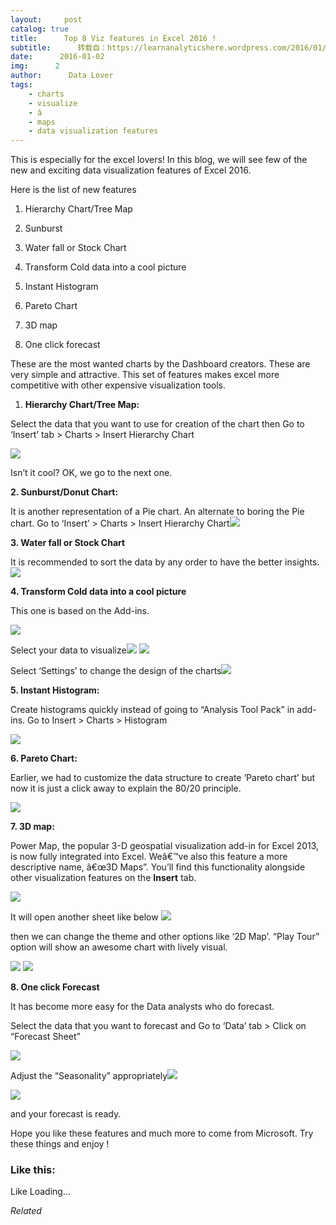 ```yaml
---
layout:     post
catalog: true
title:      Top 8 Viz features in Excel 2016 !
subtitle:      转载自：https://learnanalyticshere.wordpress.com/2016/01/02/top-8-viz-features-in-excel-2016/
date:      2016-01-02
img:      2
author:      Data Lover
tags:
    - charts
    - visualize
    - â
    - maps
    - data visualization features
---
```


This is especially for the excel lovers! In this blog, we will see few of the new and exciting data visualization features of Excel 2016.

Here is the list of new features

1. Hierarchy Chart/Tree Map

1. Sunburst

1. Water fall or Stock Chart

1. Transform Cold data into a cool picture

1. Instant Histogram

1. Pareto Chart

1. 3D map

1. One click forecast


These are the most wanted charts by the Dashboard creators. These are very simple and attractive. This set of features makes excel more competitive with other expensive visualization tools.

1. **Hierarchy Chart/Tree Map:**


Select the data that you want to use for creation of the chart then Go to ‘Insert’ tab > Charts > Insert Hierarchy Chart

![](https://learnanalyticshere.files.wordpress.com/2016/01/hier.png?w=700)


Isn’t it cool? OK, we go to the next one.

**2. Sunburst/Donut Chart:**

It is another representation of a Pie chart. An alternate to boring the Pie chart. Go to ‘Insert’ > Charts > Insert Hierarchy Chart![](https://learnanalyticshere.files.wordpress.com/2016/01/sunburst.png?w=700)


**3. Water fall or Stock Chart**

It is recommended to sort the data by any order to have the better insights.![](https://learnanalyticshere.files.wordpress.com/2016/01/screenshot-2016-01-02-12-13-11.png?w=700)


**4. Transform Cold data into a cool picture**

This one is based on the Add-ins.

![](https://learnanalyticshere.files.wordpress.com/2016/01/screenshot-2016-01-02-13-10-54.png?w=700)


Select your data to visualize![](https://learnanalyticshere.files.wordpress.com/2016/01/screenshot-2016-01-02-12-21-561.png?w=700)
![](https://learnanalyticshere.files.wordpress.com/2016/01/screenshot-2016-01-02-12-22-021.png?w=700)


Select ‘Settings’ to change the design of the charts![](https://learnanalyticshere.files.wordpress.com/2016/01/screenshot-2016-01-02-12-24-111.png?w=700)


**5. Instant Histogram:**

Create histograms quickly instead of going to “Analysis Tool Pack” in add-ins. Go to Insert > Charts > Histogram

![](https://learnanalyticshere.files.wordpress.com/2016/01/screenshot-2016-01-02-13-38-51.png?w=700)


**6. Pareto Chart:**

Earlier, we had to customize the data structure to create ‘Pareto chart’ but now it is just a click away to explain the 80/20 principle.

![](https://learnanalyticshere.files.wordpress.com/2016/01/screenshot-2016-01-02-13-50-36.png?w=700)


**7. 3D map:**

Power Map, the popular 3-D geospatial visualization add-in for Excel 2013, is now fully integrated into Excel. Weâ€™ve also this feature a more descriptive name, â€œ3D Maps”. You’ll find this functionality alongside other visualization features on the **Insert** tab.

![](https://learnanalyticshere.files.wordpress.com/2016/01/screenshot-2016-01-02-13-55-08.png?w=700)


It will open another sheet like below ![](https://learnanalyticshere.files.wordpress.com/2016/01/screenshot-2016-01-02-14-00-36.png?w=700)


then we can change the theme and other options like ‘2D Map’. “Play Tour” option will show an awesome chart with lively visual.

![](https://learnanalyticshere.files.wordpress.com/2016/01/screenshot-2016-01-02-14-02-13.png?w=700)
![](https://learnanalyticshere.files.wordpress.com/2016/01/screenshot-2016-01-02-14-03-48.png?w=700)


**8. One click Forecast**

It has become more easy for the Data analysts who do forecast.

Select the data that you want to forecast and Go to ‘Data’ tab > Click on “Forecast Sheet”

![](https://learnanalyticshere.files.wordpress.com/2016/01/screenshot-2016-01-02-14-11-35.png?w=700)


Adjust the “Seasonality” appropriately![](https://learnanalyticshere.files.wordpress.com/2016/01/screenshot-2016-01-02-14-17-37.png?w=700)


![](https://learnanalyticshere.files.wordpress.com/2016/01/screenshot-2016-01-02-14-18-19.png?w=700)


and your forecast is ready.

Hope you like these features and much more to come from Microsoft. Try these things and enjoy !





### Like this:

Like Loading...


*Related*

